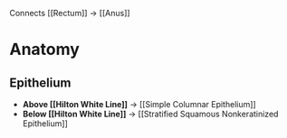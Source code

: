Connects [[Rectum]] -> [[Anus]]

# Anatomy
## Epithelium 
- **Above [[Hilton White Line]]** -> [[Simple Columnar Epithelium]]
- **Below [[Hilton White Line]]** -> [[Stratified Squamous Nonkeratinized Epithelium]]
